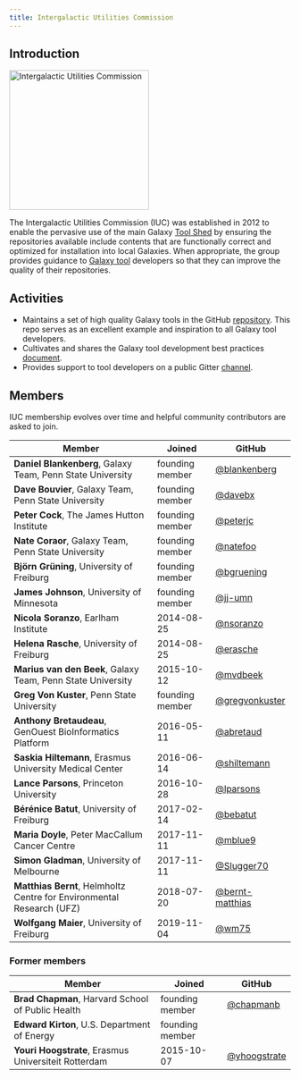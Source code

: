```yaml
---
title: Intergalactic Utilities Commission
---
```

## Introduction

<img class="float-right" src="/src/images/galaxy-logos/iuc-logo-trans.png" alt="Intergalactic Utilities Commission" width="250" />

The Intergalactic Utilities Commission (IUC) was established in 2012 to enable the pervasive use of the main Galaxy [Tool Shed](/src/toolshed/index.md) by ensuring the repositories available include contents that are functionally correct and optimized for installation into local Galaxies.  When appropriate, the group provides guidance to [Galaxy tool](/src/tools/index.md) developers so that they can improve the quality of their repositories.

## Activities

* Maintains a set of high quality Galaxy tools in the GitHub [repository](https://github.com/galaxyproject/tools-iuc). This repo serves as an excellent example and inspiration to all Galaxy tool developers.
* Cultivates and shares the Galaxy tool development best practices [document](http://galaxy-iuc-standards.readthedocs.io/).
* Provides support to tool developers on a public Gitter [channel](https://gitter.im/galaxy-iuc/iuc).


## Members

IUC membership evolves over time and helpful community contributors are asked to join.

Member | Joined | GitHub
------ | ------ | ------
**Daniel Blankenberg**, Galaxy Team, Penn State University | founding member | [@blankenberg](https://github.com/blankenberg)
**Dave Bouvier**, Galaxy Team, Penn State University | founding member | [@davebx](https://github.com/davebx)
**Peter Cock**, The James Hutton Institute | founding member | [@peterjc](https://github.com/peterjc)
**Nate Coraor**, Galaxy Team, Penn State University | founding member | [@natefoo](https://github.com/natefoo)
**Björn Grüning**, University of Freiburg | founding member | [@bgruening](https://github.com/bgruening)
**James Johnson**, University of Minnesota | founding member | [@jj-umn](https://github.com/jj-umn)
**Nicola Soranzo**, Earlham Institute | 2014-08-25 | [@nsoranzo](https://github.com/nsoranzo)
**Helena Rasche**, University of Freiburg | 2014-08-25 | [@erasche](https://github.com/hexylena)
**Marius van den Beek**, Galaxy Team, Penn State University | 2015-10-12 | [@mvdbeek](https://github.com/mvdbeek)
**Greg Von Kuster**, Penn State University | founding member | [@gregvonkuster](https://github.com/gregvonkuster)
**Anthony Bretaudeau**, GenOuest BioInformatics Platform | 2016-05-11 | [@abretaud](https://github.com/abretaud)
**Saskia Hiltemann**, Erasmus University Medical Center | 2016-06-14 | [@shiltemann](https://github.com/shiltemann)
**Lance Parsons**, Princeton University | 2016-10-28 | [@lparsons](https://github.com/lparsons)
**Bérénice Batut**, University of Freiburg | 2017-02-14 | [@bebatut](https://github.com/bebatut)
**Maria Doyle**, Peter MacCallum Cancer Centre | 2017-11-11 | [@mblue9](https://github.com/mblue9)
**Simon Gladman**, University of Melbourne | 2017-11-11 | [@Slugger70](https://github.com/slugger70)
**Matthias Bernt**, Helmholtz Centre for Environmental Research (UFZ) | 2018-07-20 | [@bernt-matthias](https://github.com/bernt-matthias)
**Wolfgang Maier**, University of Freiburg | 2019-11-04 | [@wm75](https://github.com/wm75)

### Former members

Member | Joined | GitHub
------ | ------ | ------
**Brad Chapman**, Harvard School of Public Health | founding member | [@chapmanb](https://github.com/chapmanb)
**Edward Kirton**, U.S. Department of Energy | founding member |
**Youri Hoogstrate**, Erasmus Universiteit Rotterdam | 2015-10-07 | [@yhoogstrate](https://github.com/yhoogstrate)

